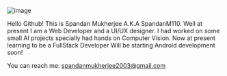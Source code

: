 ![image](https://user-images.githubusercontent.com/95229740/228724543-363001e5-cdb9-4696-8a22-0d0a457415ea.png)

Hello Github!
This is Spandan Mukherjee A.K.A SpandanM110.
Well at present I am a Web Developer and a UI/UX designer.
I had worked on some small AI projects specially had hands on Computer Vision.
Now at present learning to be a FullStack Developer
Will be starting Android development soon!

You can reach me: spandanmukherjee2003@gmail.com
